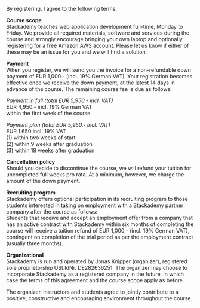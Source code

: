 By registering, I agree to the following terms:

**Course scope**  
Stackademy teaches web application development full-time, Monday to Friday.
We provide all required materials, software and services during the course and strongly encourage bringing your own laptop and optionally registering for a free Amazon AWS account. Please let us know if either of these may be an issue for you and we will find a solution.

**Payment**  
When you register, we will send you the invoice for a non-refundable down payment of
EUR 1,000.- (incl. 19% German VAT). Your registration becomes effective once we receive the down payment, at the latest 14 days in advance of the course. The remaining course fee is due as follows:


*Payment in full (total EUR 5,950.- incl. VAT)*  
EUR 4,950.- incl. 19% German VAT  
within the first week of the course


*Payment plan (total EUR 5,950.- incl. VAT)*  
EUR 1.650 incl. 19% VAT  
(1) within two weeks of start  
(2) within 9 weeks after graduation  
(3) within 18 weeks after graduation  


**Cancellation policy**  
Should you decide to discontinue the course, we will refund your tuition for uncompleted full weeks pro rata. At a minimum, however, we charge the amount of the down payment.


**Recruiting program**  
Stackademy offers optional participation in its recruiting program to those students interested in taking on employment with a Stackademy partner company after the course as follows:  
Students that receive and accept an employment offer from a company that has an active contract with Stackademy within six months of completing the course will receive a tuition refund of EUR 1,000.- (incl. 19% German VAT), contingent on completion of the trial period as per the employment contract (usually three months).

**Organizational**  
Stackademy is run and operated by Jonas Knipper (organizer), registered sole proprietorship USt.IdNr. DE282636251. The organizer may choose to incorporate Stackademy as a registered company in the future, in which case the terms of this agreement and the course scope apply as before.  

The organizer, instructors and students agree to jointly contribute to a positive, constructive and encouraging environment throughout the course.

